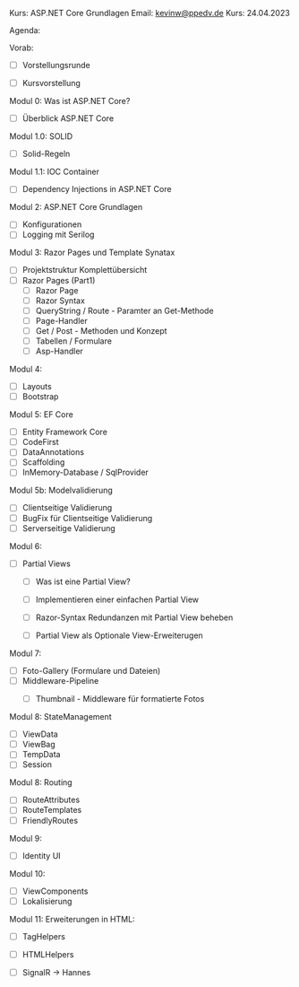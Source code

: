 Kurs:       ASP.NET Core Grundlagen
Email:      kevinw@ppedv.de
Kurs:       24.04.2023


Agenda: 

Vorab:
- [ ] Vorstellungsrunde
- [ ] Kursvorstellung


Modul 0: Was ist ASP.NET Core?
- [ ] Überblick ASP.NET Core


Modul 1.0: SOLID 
- [ ] Solid-Regeln

Modul 1.1: IOC Container
- [ ] Dependency Injections in ASP.NET Core

Modul 2: ASP.NET Core Grundlagen
- [ ] Konfigurationen
- [ ] Logging mit Serilog

Modul 3: Razor Pages und Template Synatax
- [ ] Projektstruktur Komplettübersicht
- [ ] Razor Pages (Part1)
    - [ ] Razor Page
    - [ ] Razor Syntax
    - [ ] QueryString / Route - Paramter an Get-Methode
    - [ ] Page-Handler 
    - [ ] Get / Post - Methoden und Konzept
    - [ ] Tabellen / Formulare
    - [ ] Asp-Handler
    
Modul 4: 
- [ ] Layouts
- [ ] Bootstrap

Modul 5: EF Core
- [ ] Entity Framework Core
- [ ] CodeFirst
- [ ] DataAnnotations
- [ ] Scaffolding
- [ ] InMemory-Database / SqlProvider

Modul 5b: Modelvalidierung
- [ ]  Clientseitige Validierung
- [ ]  BugFix für Clientseitige Validierung
- [ ]  Serverseitige Validierung

Modul 6: 
- [ ] Partial Views
    - [ ] Was ist eine Partial View?
    - [ ] Implementieren einer einfachen Partial View
    - [ ] Razor-Syntax Redundanzen mit Partial View beheben 
    - [ ] Partial View als Optionale View-Erweiterugen 


Modul 7:
- [ ] Foto-Gallery (Formulare und Dateien)
- [ ] Middleware-Pipeline
    - [ ] Thumbnail - Middleware für formatierte Fotos


Modul 8: StateManagement
- [ ] ViewData
- [ ] ViewBag
- [ ] TempData
- [ ] Session

Modul 8: Routing
- [ ] RouteAttributes
- [ ] RouteTemplates
- [ ] FriendlyRoutes
  
Modul 9: 
- [ ] Identity UI 

Modul 10: 
- [ ] ViewComponents
- [ ] Lokalisierung 

Modul 11: Erweiterungen in HTML:
- [ ] TagHelpers
- [ ] HTMLHelpers
- [ ] SignalR -> Hannes














